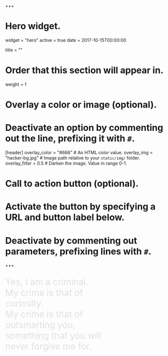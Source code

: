 +++
# Hero widget.
widget = "hero"
active = true
date = 2017-10-15T00:00:00

title = ""

# Order that this section will appear in.
weight = 1

# Overlay a color or image (optional).
#   Deactivate an option by commenting out the line, prefixing it with `#`.
[header]
  overlay_color = "#666"  # An HTML color value.
  overlay_img = "hacker-bg.jpg"  # Image path relative to your `static/img/` folder.
  overlay_filter = 0.5  # Darken the image. Value in range 0-1.

# Call to action button (optional).
#   Activate the button by specifying a URL and button label below.
#   Deactivate by commenting out parameters, prefixing lines with `#`.

+++

<div style="height: 250px">
<p id="homeHeading" style="width: 70%; color: #e0e0e0; font-size: 28px ">
Yes, I am a criminal.
<br>
My crime is that of curiosity. 
<br>
My crime is that of outsmarting you, 
<br>
something that you will never forgive me for.
</p>
</div>
